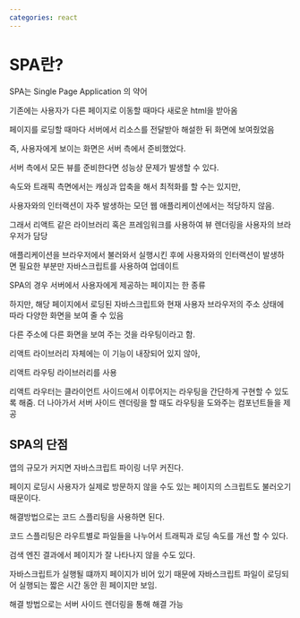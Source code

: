 ```yaml
---
categories: react
---
```


# SPA란?

SPA는 Single Page Application 의 약어

기존에는 사용자가 다른 페이지로 이동할 때마다 새로운 html을 받아옴

페이지를 로딩할 때마다 서버에서 리소스를 전달받아 해설한 뒤 화면에 보여줬었음

즉, 사용자에게 보이는 화면은 서버 측에서 준비했었다.

서버 측에서 모든 뷰를 준비한다면 성능상 문제가 발생할 수 있다.

속도와 트래픽 측면에서는 캐싱과 압축을 해서 최적화를 할 수는 있지만,

사용자와의 인터랙션이 자주 발생하는 모던 웹 애플리케이션에서는 적당하지 않음.

그래서 리액트 같은 라이브러리 혹은 프레임워크를 사용하여 뷰 렌더링을 사용자의 브라우저가 담당

애플리케이션을 브라우저에서 불러와서 실행시킨 후에 사용자와의 인터랙션이 발생하면 필요한 부분만 자바스크립트를 사용하여 업데이트

SPA의 경우 서버에서 사용자에게 제공하는 페이지는 한 종류

하지만, 해당 페이지에서 로딩된 자바스크립트와 현재 사용자 브라우저의 주소 상태에 따라 다양한 화면을 보여 줄 수 있음

다른 주소에 다른 화면을 보여 주는 것을 라우팅이라고 함.

리액트 라이브러리 자체에는 이 기능이 내장되어 있지 않아,

리액트 라우팅 라이브러리를 사용

리액트 라우터는 클라이언트 사이드에서 이루어지는 라우팅을 간단하게 구현할 수 있도록 해줌. 더 나아가서 서버 사이드 렌더링을 할 때도 라우팅을 도와주는 컴포넌트들을 제공

## SPA의 단점

앱의 규모가 커지면 자바스크립트 파이링 너무 커진다.

페이지 로딩시 사용자가 실제로 방문하지 않을 수도 있는 페이지의 스크립트도 불러오기 때문이다.

해결방법으로는 코드 스플리팅을 사용하면 된다.

코드 스플리팅은 라우트별로 파일들을 나누어서 트래픽과 로딩 속도를 개선 할 수 있다.

검색 엔진 결과에서 페이지가 잘 나타나지 않을 수도 있다.

자바스크립트가 실행될 떄까지 페이지가 비어 있기 때문에 자바스크립트 파일이 로딩되어 실행되는 짧은 시간 동안 흰 페이지만 보임.

해결 방법으로는 서버 사이드 렌더링을 통해 해결 가능
